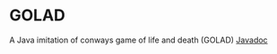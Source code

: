 # GOLAD
A Java imitation of conways game of life and death (GOLAD)
[Javadoc](https://avoqueen.github.io/GOLAD/)
